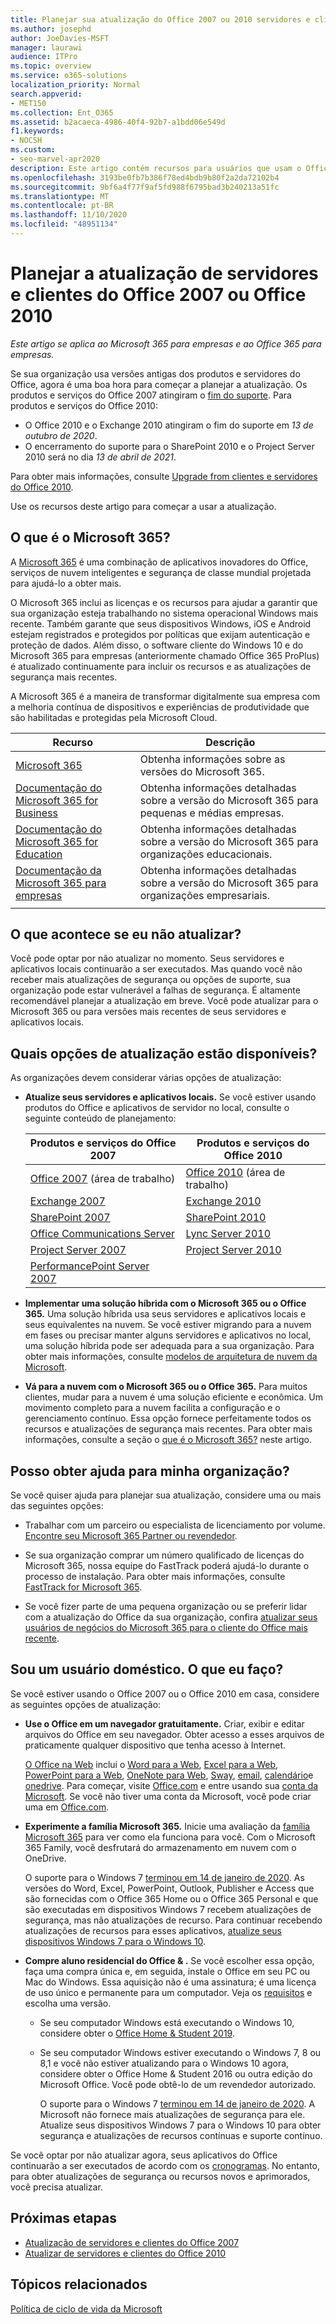 ```yaml
---
title: Planejar sua atualização do Office 2007 ou 2010 servidores e clientes
ms.author: josephd
author: JoeDavies-MSFT
manager: laurawi
audience: ITPro
ms.topic: overview
ms.service: o365-solutions
localization_priority: Normal
search.appverid:
- MET150
ms.collection: Ent_O365
ms.assetid: b2acaeca-4986-40f4-92b7-a1bdd06e549d
f1.keywords:
- NOCSH
ms.custom:
- seo-marvel-apr2020
description: Este artigo contém recursos para usuários que usam o Office 2007 ou o Office 2010 para ajudá-los a planejar a atualização.
ms.openlocfilehash: 3193be0fb7b386f78ed4bdb9b80f2a2da72102b4
ms.sourcegitcommit: 9bf6a4f77f9af5fd988f6795bad3b240213a51fc
ms.translationtype: MT
ms.contentlocale: pt-BR
ms.lasthandoff: 11/10/2020
ms.locfileid: "48951134"
---
```

# <a name="plan-your-upgrade-from-office-2007-or-office-2010-servers-and-clients"></a>Planejar a atualização de servidores e clientes do Office 2007 ou Office 2010

*Este artigo se aplica ao Microsoft 365 para empresas e ao Office 365 para empresas.*

Se sua organização usa versões antigas dos produtos e servidores do Office, agora é uma boa hora para começar a planejar a atualização. Os produtos e serviços do Office 2007 atingiram o [fim do suporte](upgrade-from-office-2007-servers-and-products.md). Para produtos e serviços do Office 2010:

- O Office 2010 e o Exchange 2010 atingiram o fim do suporte em *13 de outubro de 2020*. 
- O encerramento do suporte para o SharePoint 2010 e o Project Server 2010 será no dia *13 de abril de 2021*. 

Para obter mais informações, consulte [Upgrade from clientes e servidores do Office 2010](upgrade-from-office-2010-servers-and-products.md).

Use os recursos deste artigo para começar a usar a atualização.

## <a name="what-is-microsoft-365"></a>O que é o Microsoft 365?

A [Microsoft 365](https://www.microsoft.com/microsoft-365) é uma combinação de aplicativos inovadores do Office, serviços de nuvem inteligentes e segurança de classe mundial projetada para ajudá-lo a obter mais.

O Microsoft 365 inclui as licenças e os recursos para ajudar a garantir que sua organização esteja trabalhando no sistema operacional Windows mais recente. Também garante que seus dispositivos Windows, iOS e Android estejam registrados e protegidos por políticas que exijam autenticação e proteção de dados. Além disso, o software cliente do Windows 10 e do Microsoft 365 para empresas (anteriormente chamado Office 365 ProPlus) é atualizado continuamente para incluir os recursos e as atualizações de segurança mais recentes.
  
A Microsoft 365 é a maneira de transformar digitalmente sua empresa com a melhoria contínua de dispositivos e experiências de produtividade que são habilitadas e protegidas pela Microsoft Cloud.
 
|Recurso|Descrição|
|---|---|
|[Microsoft 365](https://www.microsoft.com/microsoft-365)|Obtenha informações sobre as versões do Microsoft 365.|
|[Documentação do Microsoft 365 for Business](https://docs.microsoft.com/microsoft-365/business/)|Obtenha informações detalhadas sobre a versão do Microsoft 365 para pequenas e médias empresas.|
|[Documentação do Microsoft 365 for Education](https://docs.microsoft.com/microsoft-365/education/)|Obtenha informações detalhadas sobre a versão do Microsoft 365 para organizações educacionais.|
|[Documentação da Microsoft 365 para empresas](https://docs.microsoft.com/microsoft-365/enterprise/)|Obtenha informações detalhadas sobre a versão do Microsoft 365 para organizações empresariais.|
|||

## <a name="what-happens-if-i-dont-upgrade"></a>O que acontece se eu não atualizar?

Você pode optar por não atualizar no momento. Seus servidores e aplicativos locais continuarão a ser executados. Mas quando você não receber mais atualizações de segurança ou opções de suporte, sua organização pode estar vulnerável a falhas de segurança. É altamente recomendável planejar a atualização em breve. Você pode atualizar para o Microsoft 365 ou para versões mais recentes de seus servidores e aplicativos locais.

## <a name="what-upgrade-options-are-available"></a>Quais opções de atualização estão disponíveis?      

As organizações devem considerar várias opções de atualização:

- **Atualize seus servidores e aplicativos locais.** Se você estiver usando produtos do Office e aplicativos de servidor no local, consulte o seguinte conteúdo de planejamento:<br/> 

  |Produtos e serviços do Office 2007|Produtos e serviços do Office 2010|
  |---|---|
  |[Office 2007](https://docs.microsoft.com/DeployOffice/office-2007-end-support-roadmap) (área de trabalho)|[Office 2010](https://docs.microsoft.com/DeployOffice/office-2010-end-support-roadmap) (área de trabalho)|
  |[Exchange 2007](exchange-2007-end-of-support.md)|[Exchange 2010](exchange-2010-end-of-support.md)|
  |[SharePoint 2007](sharepoint-2007-end-of-support.md)|[SharePoint 2010](upgrade-from-sharepoint-2010.md)|
  |[Office Communications Server](https://docs.microsoft.com/skypeforbusiness/plan-your-deployment/upgrade)|[Lync Server 2010](https://docs.microsoft.com/skypeforbusiness/plan-your-deployment/upgrade)|
  |[Project Server 2007](project-server-2007-end-of-support.md)|[Project Server 2010](project-server-2010-end-of-support.md)|
  |[PerformancePoint Server 2007](pps-2007-end-of-support.md)||
 
- **Implementar uma solução híbrida com o Microsoft 365 ou o Office 365.** Uma solução híbrida usa seus servidores e aplicativos locais e seus equivalentes na nuvem. Se você estiver migrando para a nuvem em fases ou precisar manter alguns servidores e aplicativos no local, uma solução híbrida pode ser adequada para a sua organização. Para obter mais informações, consulte [modelos de arquitetura de nuvem da Microsoft](../solutions/cloud-architecture-models.md). 
    
- **Vá para a nuvem com o Microsoft 365 ou o Office 365.** Para muitos clientes, mudar para a nuvem é uma solução eficiente e econômica. Um movimento completo para a nuvem facilita a configuração e o gerenciamento contínuo. Essa opção fornece perfeitamente todos os recursos e atualizações de segurança mais recentes. Para obter mais informações, consulte a seção o [que é o Microsoft 365?](#what-is-microsoft-365) neste artigo.
    
## <a name="can-i-get-help-for-my-organization"></a>Posso obter ajuda para minha organização?

Se você quiser ajuda para planejar sua atualização, considere uma ou mais das seguintes opções:

- Trabalhar com um parceiro ou especialista de licenciamento por volume. [Encontre seu Microsoft 365 Partner ou revendedor](https://support.office.com/article/b6c18a9b-2aed-4c84-9d75-af709160258c.aspx). 

- Se sua organização comprar um número qualificado de licenças do Microsoft 365, nossa equipe do FastTrack poderá ajudá-lo durante o processo de instalação. Para obter mais informações, consulte [FastTrack for Microsoft 365](https://www.microsoft.com/fasttrack/microsoft-365).

- Se você fizer parte de uma pequena organização ou se preferir lidar com a atualização do Office da sua organização, confira [atualizar seus usuários de negócios do Microsoft 365 para o cliente do Office mais recente](https://docs.microsoft.com/office365/admin/setup/upgrade-users-to-latest-office-client). 
  
## <a name="im-a-home-user-what-do-i-do"></a>Sou um usuário doméstico. O que eu faço?

Se você estiver usando o Office 2007 ou o Office 2010 em casa, considere as seguintes opções de atualização:

- **Use o Office em um navegador gratuitamente.** Criar, exibir e editar arquivos do Office em seu navegador. Obter acesso a esses arquivos de praticamente qualquer dispositivo que tenha acesso à Internet. 

  [O Office na Web](https://products.office.com/office-online/documents-spreadsheets-presentations-office-online) inclui o [Word para a Web](https://go.microsoft.com/fwlink/p/?linkid=746664), [Excel para a Web](https://go.microsoft.com/fwlink/p/?linkid=746665), [PowerPoint para a Web](https://go.microsoft.com/fwlink/p/?linkid=746666), [OneNote para Web](https://go.microsoft.com/fwlink/p/?linkid=746674), [Sway](https://go.microsoft.com/fwlink/p/?linkid=746675), [email](https://go.microsoft.com/fwlink/p/?linkid=746676), [calendário](https://go.microsoft.com/fwlink/p/?linkid=746678)e [onedrive](https://go.microsoft.com/fwlink/p/?linkid=746679). Para começar, visite [Office.com](https://office.com) e entre usando sua [conta da Microsoft](https://account.microsoft.com/account). Se você não tiver uma conta da Microsoft, você pode criar uma em [Office.com](https://office.com).

- **Experimente a família Microsoft 365.** Inicie uma avaliação da [família Microsoft 365](https://www.microsoft.com/microsoft-365/p/microsoft-365-family/cfq7ttc0k5dm?rtc=2&activetab=pivot:overviewtab) para ver como ela funciona para você. Com o Microsoft 365 Family, você desfrutará do armazenamento em nuvem com o OneDrive.

  O suporte para o Windows 7 [terminou em 14 de janeiro de 2020](https://www.microsoft.com/microsoft-365/windows/end-of-windows-7-support). As versões do Word, Excel, PowerPoint, Outlook, Publisher e Access que são fornecidas com o Office 365 Home ou o Office 365 Personal e que são executadas em dispositivos Windows 7 recebem atualizações de segurança, mas não atualizações de recurso. Para continuar recebendo atualizações de recursos para esses aplicativos, [atualize seus dispositivos Windows 7 para o Windows 10](https://support.microsoft.com/help/12435/windows-10-upgrade-faq).
    
- **Compre aluno residencial do Office &amp; .** Se você escolher essa opção, faça uma compra única e, em seguida, instale o Office em seu PC ou Mac do Windows. Essa aquisição não é uma assinatura; é uma licença de uso único e permanente para um computador. Veja os [requisitos](https://office.com/systemrequirements) e escolha uma versão.

  - Se seu computador Windows está executando o Windows 10, considere obter o [Office Home & Student 2019](https://www.microsoft.com/p/office-home-student-2019/cfq7ttc0k7c8).

  - Se seu computador Windows estiver executando o Windows 7, 8 ou 8,1 e você não estiver atualizando para o Windows 10 agora, considere obter o Office Home & Student 2016 ou outra edição do Microsoft Office. Você pode obtê-lo de um revendedor autorizado.
     
    O suporte para o Windows 7 [terminou em 14 de janeiro de 2020](https://www.microsoft.com/microsoft-365/windows/end-of-windows-7-support). A Microsoft não fornece mais atualizações de segurança para ele. Atualize seus dispositivos Windows 7 para o Windows 10 para obter segurança e atualizações de recursos contínuas e suporte contínuo.

Se você optar por não atualizar agora, seus aplicativos do Office continuarão a ser executados de acordo com os [cronogramas](https://support.microsoft.com/lifecycle/search/13615). No entanto, para obter atualizações de segurança ou recursos novos e aprimorados, você precisa atualizar.
   
## <a name="next-steps"></a>Próximas etapas

- [Atualização de servidores e clientes do Office 2007](upgrade-from-office-2007-servers-and-products.md)
- [Atualizar de servidores e clientes do Office 2010](upgrade-from-office-2010-servers-and-products.md)
   
## <a name="related-topics"></a>Tópicos relacionados
  
[Política de ciclo de vida da Microsoft](https://go.microsoft.com/fwlink/?linkid=865200)
